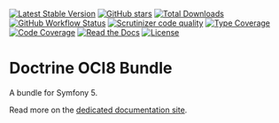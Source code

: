 [![Latest Stable Version](https://img.shields.io/packagist/v/ecphp/doctrine-oci8-bundle.svg?style=flat-square)](https://packagist.org/packages/ecphp/doctrine-oci8-bundle)
 [![GitHub stars](https://img.shields.io/github/stars/ecphp/doctrine-oci8-bundle.svg?style=flat-square)](https://packagist.org/packages/ecphp/doctrine-oci8-bundle)
 [![Total Downloads](https://img.shields.io/packagist/dt/ecphp/doctrine-oci8-bundle.svg?style=flat-square)](https://packagist.org/packages/ecphp/doctrine-oci8-bundle)
 [![GitHub Workflow Status](https://img.shields.io/github/workflow/status/ecphp/doctrine-oci8-bundle/Continuous%20Integration/master?style=flat-square)](https://github.com/ecphp/doctrine-oci8-bundle/actions)
 [![Scrutinizer code quality](https://img.shields.io/scrutinizer/quality/g/ecphp/doctrine-oci8-bundle/master.svg?style=flat-square)](https://scrutinizer-ci.com/g/ecphp/doctrine-oci8-bundle/?branch=master)
 [![Type Coverage](https://shepherd.dev/github/ecphp/doctrine-oci8-bundle/coverage.svg)](https://shepherd.dev/github/ecphp/doctrine-oci8-bundle)
 [![Code Coverage](https://img.shields.io/scrutinizer/coverage/g/ecphp/doctrine-oci8-bundle/master.svg?style=flat-square)](https://scrutinizer-ci.com/g/ecphp/doctrine-oci8-bundle/?branch=master)
 [![Read the Docs](https://img.shields.io/readthedocs/ecphp-doctrine-oci8-bundle?style=flat-square)](https://ecphp-doctrine-oci8-bundle.readthedocs.io/)
 [![License](https://img.shields.io/packagist/l/ecphp/doctrine-oci8-bundle.svg?style=flat-square)](https://packagist.org/packages/ecphp/doctrine-oci8-bundle)

# Doctrine OCI8 Bundle

A bundle for Symfony 5.

Read more on the [dedicated documentation site][http readthedocs].

[http wso2 documentation]: https://docs.wso2.com/display/AM260/
[http wso2 website]: https://wso2.com/
[http readthedocs]: https://ecphp-doctrine-oci8-bundle.readthedocs.io/
